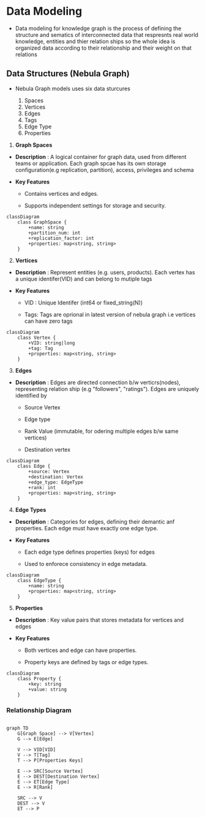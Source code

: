 # Data Modeling

* Data modeling for knowledge graph is the process of defining the structure and sematics
  of interconnected data that respresnts real world knowledge, entities and thier relation
  ships so the whole idea is organized data according to their relationship and their weight
  on that relations


## Data Structures (Nebula Graph)

* Nebula Graph models uses six data sturcures

  1) Spaces
  2) Vertices
  3) Edges
  4) Tags
  5) Edge Type
  6) Properties


1) **Graph Spaces**

  * **Description** : A logical container for graph data, used from different teams or
    application. Each graph spcae has its own storage configuration(e.g replication,
    partition), access, privileges and schema

  * **Key Features**

    * Contains vertices and edges.

    * Supports independent settings for storage and security.


```mermaid
classDiagram
    class GraphSpace {
        +name: string
        +partition_num: int
        +replication_factor: int
        +properties: map<string, string>
    }
```

2) **Vertices**

  * **Description** : Represent entities (e.g. users, products). Each vertex has a unique
    identifer(VID) and can belong to mutiple tags

  * **Key Features**

    * VID : Unique Identifer (int64 or fixed_string(N))

    * Tags: Tags are oprional in latest version of nebula graph i.e vertices can have zero tags

```mermaid
classDiagram
    class Vertex {
        +VID: string|long
        +tag: Tag
        +properties: map<string, string>
    }
```

3) **Edges**

  * **Description** : Edges are directed connection b/w verticrs(nodes), representing relation
    ship (e.g "followers", "ratings"). Edges are uniquely identified by

    * Source Vertex

    * Edge type

    * Rank Value (immutable, for odering multiple edges b/w same vertices)

    * Destination vertex


```mermaid
classDiagram
    class Edge {
        +source: Vertex
        +destination: Vertex
        +edge_type: EdgeType
        +rank: int
        +properties: map<string, string>
    }
```

4) **Edge Types**

  * **Description** : Categories for edges, defining their demantic anf properties. Each edge
    must have exactly one edge type.

  * **Key Features**

    * Each edge type defines properties (keys) for edges

    * Used to enforece consistency in edge metadata.

```mermaid
classDiagram
    class EdgeType {
        +name: string
        +properties: map<string, string>
    }

```

5) **Properties**

  * **Description** : Key value pairs that stores metadata for vertices and edges

  * **Key Features**

    * Both vertices and edge can have properties.

    * Property keys are defined by tags or edge types.

```mermaid
classDiagram
    class Property {
        +key: string
        +value: string
    }
```


### Relationship Diagram

```mermaid

graph TD
    G[Graph Space] --> V[Vertex]
    G --> E[Edge]
    
    V --> VID[VID]
    V --> T[Tag]
    T --> P[Properties Keys]
    
    E --> SRC[Source Vertex]
    E --> DEST[Destination Vertex]
    E --> ET[Edge Type]
    E --> R[Rank]
    
    SRC --> V
    DEST --> V
    ET --> P

````

